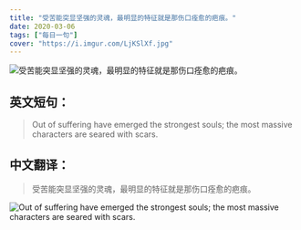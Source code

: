 ```yaml
---
title: "受苦能突显坚强的灵魂，最明显的特征就是那伤口痊愈的疤痕。"
date: 2020-03-06
tags: ["每日一句"]
cover: "https://i.imgur.com/LjKSlXf.jpg"
---
```


![受苦能突显坚强的灵魂，最明显的特征就是那伤口痊愈的疤痕。](https://i.imgur.com/WMjuraG.jpg)

## 英文短句：
> Out of suffering have emerged the strongest souls; the most massive characters are seared with scars.

<!--more-->

## 中文翻译：
> 受苦能突显坚强的灵魂，最明显的特征就是那伤口痊愈的疤痕。

![Out of suffering have emerged the strongest souls; the most massive characters are seared with scars.](https://i.imgur.com/qcxo64b.jpg)

